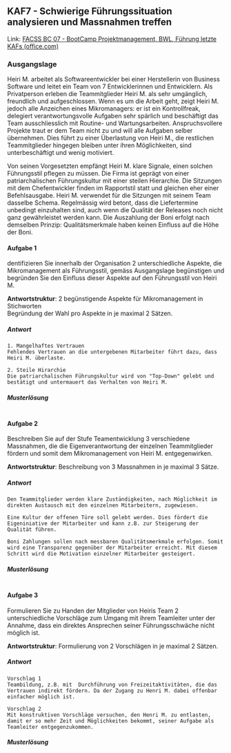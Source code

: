## KAF7 - Schwierige Führungssituation analysieren und Massnahmen treffen

Link: [FACSS BC 07 - BootCamp Projektmanagement, BWL, Führung letzte KAFs (office.com)](https://forms.office.com/pages/responsepage.aspx?id=KD8PHtdlokW6B_SGKKJ1dH4d0fqCZT1LhCGBv9QciOtUQjJCNE5CSjg1NE1ITTNCMkRPOEJGSFVEQy4u)

### Ausgangslage
Heiri M. arbeitet als Softwareentwickler bei einer Herstellerin von Business Software und leitet ein Team von 7 Entwicklerinnen und Entwicklern. Als Privatperson erleben die Teammitglieder Heiri M. als sehr umgänglich, freundlich und aufgeschlossen. Wenn es um die Arbeit geht, zeigt Heiri M. jedoch alle Anzeichen eines Mikromanagers: er ist ein Kontrollfreak, delegiert verantwortungsvolle Aufgaben sehr spärlich und beschäftigt das Team ausschliesslich mit Routine- und Wartungsarbeiten. Anspruchsvollere Projekte traut er dem Team nicht zu und will alle Aufgaben selber übernehmen. Dies führt zu einer Überlastung von Heiri M., die restlichen Teammitglieder hingegen bleiben unter ihren Möglichkeiten, sind unterbeschäftigt und wenig motiviert.  
  
Von seinen Vorgesetzten empfängt Heiri M. klare Signale, einen solchen Führungsstil pflegen zu müssen. Die Firma ist geprägt von einer patriarchalischen Führungskultur mit einer steilen Hierarchie. Die Sitzungen mit dem Chefentwickler finden im Rapportstil statt und gleichen eher einer Befehlsausgabe. Heiri M. verwendet für die Sitzungen mit seinem Team dasselbe Schema. Regelmässig wird betont, dass die Liefertermine unbedingt einzuhalten sind, auch wenn die Qualität der Releases noch nicht ganz gewährleistet werden kann. Die Auszahlung der Boni erfolgt nach demselben Prinzip: Qualitätsmerkmale haben keinen Einfluss auf die Höhe der Boni.  

#### Aufgabe 1
dentifizieren Sie innerhalb der Organisation 2 unterschiedliche Aspekte, die Mikromanagement als Führungsstil, gemäss Ausgangslage begünstigen und begründen Sie den Einfluss dieser Aspekte auf den Führungsstil von Heiri M.
  
**Antwortstruktur**:
2 begünstigende Aspekte für Mikromanagement in Stichworten  
Begründung der Wahl pro Aspekte in je maximal 2 Sätzen.

##### Antwort
```
1. Mangelhaftes Vertrauen
Fehlendes Vertrauen an die untergebenen Mitarbeiter führt dazu, dass Heiri M. überlaste. 

2. Steile Hirarchie
Die patriarchalischen Führungskultur wird von "Top-Down" gelebt und bestätigt und untermauert das Verhalten von Heiri M.
```

##### Musterlösung
```

```

#### Aufgabe 2
Beschreiben Sie auf der Stufe Teamentwicklung 3 verschiedene Massnahmen, die die Eigenverantwortung der einzelnen Teammitglieder fördern und somit dem Mikromanagement von Heiri M. entgegenwirken.
  
**Antwortstruktur**: Beschreibung von 3 Massnahmen in je maximal 3 Sätze.

##### Antwort
```
Den Teammitglieder werden klare Zuständigkeiten, nach Möglichkeit im direkten Austausch mit den einzelnen Mitarbeitern, zugewiesen.

Eine Kultur der offenen Türe soll gelebt werden. Dies fördert die Eigeniniative der Mitarbeiter und kann z.B. zur Steigerung der Qualität führen.

Boni Zahlungen sollen nach messbaren Qualitätsmerkmale erfolgen. Somit wird eine Transparenz gegenüber der Mitarbeiter erreicht. Mit diesem Schritt wird die Motivation einzelner Mitarbeiter gesteigert.
```

##### Musterlösung
```

```

#### Aufgabe 3
Formulieren Sie zu Handen der Mitglieder von Heiris Team 2 unterschiedliche Vorschläge zum Umgang mit ihrem Teamleiter unter der Annahme, dass ein direktes Ansprechen seiner Führungsschwäche nicht möglich ist.
  
**Antwortstruktur**: Formulierung von 2 Vorschlägen in je maximal 2 Sätzen.

##### Antwort
```
Vorschlag 1
Teambildung, z.B. mit  Durchführung von Freizeitaktivitäten, die das Vertrauen indirekt fördern. Da der Zugang zu Henri M. dabei offenbar einfacher möglich ist.

Vorschlag 2
Mit konstruktiven Vorschläge versuchen, den Henri M. zu entlasten, damit er so mehr Zeit und Möglichkeiten bekommt, seiner Aufgabe als Teamleiter entgegenzukommen. 
```

##### Musterlösung
```

```
